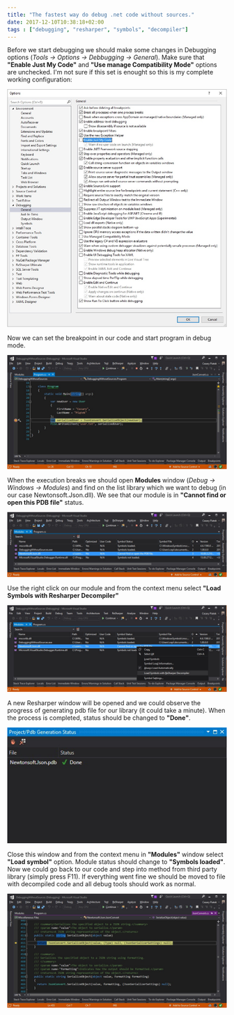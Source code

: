 ```yaml
---
title: "The fastest way do debug .net code without sources."
date: 2017-12-10T10:38:18+02:00
tags : ["debugging", "resharper", "symbols", "decompiler"]
---
```

Before we start debugging we should make some changes in Debugging options (*Tools -> Options -> Debbugging -> General*). Make sure that **"Enable Just My Code"** and **"Use manage Compatibility Mode"** options are unchecked. I'm not sure if this set is enought so this is my complete working configuration:

![debugging options](debugging_options.jpg)

Now we can set the breakpoint in our code and start program in debug mode.

![breakpoint](breakpoint.jpg)

When the execution breaks we should open **Modules** window (*Debug -> Windows -> Modules*) and find on the list library which we want to debug (in our case Newtonsoft.Json.dll). We see that our module is in **"Cannot find or open this PDB file"** status. 

![symbols not loaded](modules_symbol_not_loaded.jpg)

Use the right click on our module and from the context menu select **"Load Symbols with Resharper Decompiler"**

![symbols not loaded](modules_symbol_not_loaded_menu.jpg)

A new Resharper window will be opened and we could observe the progress of generating pdb file for our library (it could take a minute). When the process is completed, status should be changed to **"Done"**.

![symbols not loaded](resharper_pdb_generated.jpg)

Close this window and from the context menu in **"Modules"** window select **"Load symbol"** option. Module status should change to **"Symbols loaded"**. Now we could go back to our code and step into method from third party library (simply press F11). If everything went fine we should be moved to file with decompiled code  and all debug tools should work as normal.

![decompiled code](decompiled_code.jpg)
